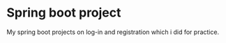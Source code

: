 <h1>Spring boot project</h1>
<p>My spring boot projects on log-in and registration which i did for practice.</p>
